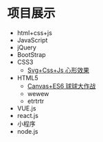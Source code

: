 # 项目展示

- html+css+js
- JavaScript
- jQuery
- BootStrap
- CSS3
  - [Svg+Css+Js 心形效果](https://zwk05.github.io/heart/)
- HTML5
  - [Canvas+ES6 球球大作战](https://zwk05.github.io/boll/)
  - wewew
  - etrtrtr
- VUE.js
- react.js
- 小程序
- node.js
